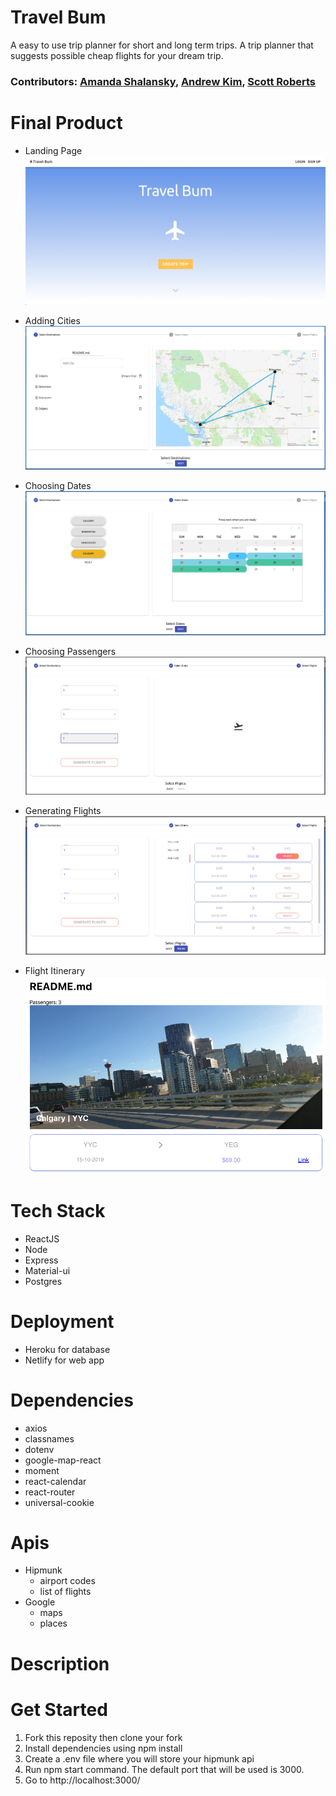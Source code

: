 # Travel Bum
A easy to use trip planner for short and long term trips. A trip planner that suggests possible cheap flights for your dream trip.

### Contributors: [Amanda Shalansky](https://github.com/ashalansky), [Andrew Kim](https://github.com/Kimwj0318), [Scott Roberts](https://github.com/ScottRoberts0) 

# Final Product
- Landing Page
!["Landing Page"](https://github.com/ashalansky/travel-front/blob/master/public/docs/LandingPage.png)

- Adding Cities
!["Adding-Cities"](https://github.com/ashalansky/travel-front/blob/master/public/docs/AddingCities.png)

- Choosing Dates
!["Choosing-Dates"](https://github.com/ashalansky/travel-front/blob/master/public/docs/AddingDates.png)

- Choosing Passengers
!["Choosing-Passengers"](https://github.com/ashalansky/travel-front/blob/master/public/docs/ChoosingPassengers.png)

- Generating Flights
!["Generating-Flights"](https://github.com/ashalansky/travel-front/blob/master/public/docs/SelectFlights.png)

- Flight Itinerary
!["Flight-Itinerary"](https://github.com/ashalansky/travel-front/blob/master/public/docs/ViewItinerary.png)

# Tech Stack
- ReactJS
- Node
- Express
- Material-ui
- Postgres

# Deployment
- Heroku for database
- Netlify for web app

# Dependencies
- axios
- classnames
- dotenv
- google-map-react
- moment
- react-calendar
- react-router
- universal-cookie

# Apis
- Hipmunk 
  - airport codes
  - list of flights
- Google
  - maps
  - places

# Description

# Get Started
1) Fork this reposity then clone your fork
2) Install dependencies using npm install
3) Create a .env file where you will store your hipmunk api
4) Run npm start command. The default port that will be used is 3000.
5) Go to http://localhost:3000/ 